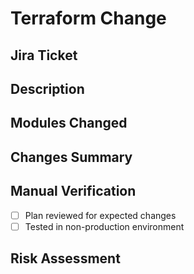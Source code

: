 # Terraform Change

## Jira Ticket
<!-- Link to the related Jira ticket (e.g., PROJ-123) -->

## Description
<!-- Brief description of what this change accomplishes -->

## Modules Changed
<!-- List the Terraform modules modified in this PR -->

## Changes Summary
<!-- Brief summary of key resources added/modified/removed -->

## Manual Verification
<!-- These items aren't covered by pre-commit hooks -->
- [ ] Plan reviewed for expected changes
- [ ] Tested in non-production environment

## Risk Assessment
<!-- Low/Medium/High - briefly explain any potential risks -->
